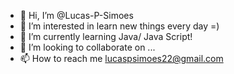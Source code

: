 - 👋 Hi, I’m @Lucas-P-Simoes
- 👀 I’m interested in learn new things every day =)
- 🌱 I’m currently learning Java/ Java Script!
- 💞️ I’m looking to collaborate on ...
- 📫 How to reach me lucaspsimoes22@gmail.com

<!---
Lucas-P-Simoes/Lucas-P-Simoes is a ✨ special ✨ repository because its `README.md` (this file) appears on your GitHub profile.
You can click the Preview link to take a look at your changes.
--->
